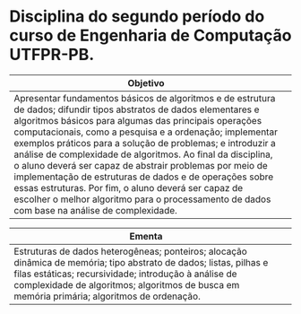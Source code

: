# Disciplina do segundo período do curso de Engenharia de Computação UTFPR-PB.
| Objetivo | |
| --- | --- |
| Apresentar fundamentos básicos de algoritmos e de estrutura de dados; difundir tipos abstratos de dados elementares e algoritmos básicos para algumas das principais operações computacionais, como a pesquisa e a ordenação; implementar exemplos práticos para a solução de problemas; e introduzir a análise de complexidade de algoritmos. Ao final da disciplina, o aluno deverá ser capaz de abstrair problemas por meio de implementação de estruturas de dados e de operações sobre essas estruturas. Por fim, o aluno deverá ser capaz de escolher o melhor algoritmo para o processamento de dados com base na análise de complexidade. | |

| Ementa | |
| --- | --- |
| Estruturas de dados heterogêneas; ponteiros; alocação dinâmica de memória; tipo abstrato de dados; listas, pilhas e filas estáticas; recursividade; introdução à análise de complexidade de algoritmos; algoritmos de busca em memória primária; algoritmos de ordenação. | |

